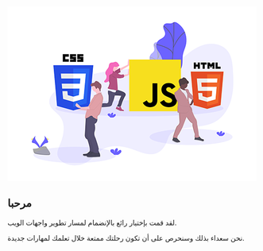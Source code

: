 
![Frontend tech](./assets/tech.png) 

## مرحبا

لقد قمت بإختيار رائع بالإنضمام لمسار تطوير واجهات الويب.

 نحن سعداء بذلك وسنحرص على أن تكون رحلتك ممتعة خلال تعلمك لمهارات جديدة.